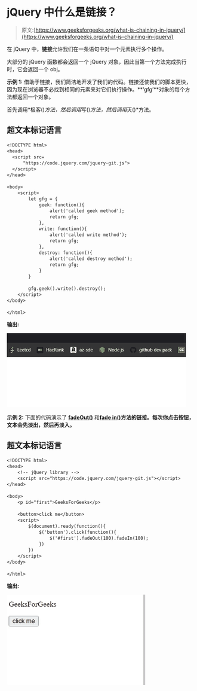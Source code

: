 # jQuery 中什么是链接？

> 原文:[https://www.geeksforgeeks.org/what-is-chaining-in-jquery/](https://www.geeksforgeeks.org/what-is-chaining-in-jquery/)

在 jQuery 中，**链接**允许我们在一条语句中对一个元素执行多个操作。

大部分的 jQuery 函数都会返回一个 jQuery 对象，因此当第一个方法完成执行时，它会返回一个 obj。

**示例 1:** 借助于链接，我们简洁地开发了我们的代码。链接还使我们的脚本更快，因为现在浏览器不必找到相同的元素来对它们执行操作。**‘gfg’**对象的每个方法都返回一个对象。

首先调用*极客()*方法，然后调用*写()*方法，然后调用*灭()*方法。

## 超文本标记语言

```
<!DOCTYPE html>
<head>
  <script src=
      "https://code.jquery.com/jquery-git.js">
  </script>
</head>

<body>
    <script>
        let gfg = {
            geek: function(){
                alert('called geek method');
                return gfg;
            },
            write: function(){
                alert('called write method');
                return gfg;
            },
            destroy: function(){
                alert('called destroy method');
                return gfg;
            }
        }

        gfg.geek().write().destroy();
    </script>
</body>

</html>
```

**输出:**

![](img/5c5b45dbe53783af3758bbae82d8fd51.png)

**示例 2:** 下面的代码演示了 [**fadeOut()**](https://www.geeksforgeeks.org/jquery-effect-fadeout-method/) 和[**fade in()**](https://www.geeksforgeeks.org/jquery-fadein-method/)**方法的链接。每次你点击按钮，文本会先淡出，然后再淡入。**

## **超文本标记语言**

```
<!DOCTYPE html>
<head>
    <!-- jQuery library -->
    <script src="https://code.jquery.com/jquery-git.js"></script>
</head>

<body>
    <p id="first">GeeksForGeeks</p>

    <button>click me</button>
    <script>
        $(document).ready(function(){
            $('button').click(function(){
                $('#first').fadeOut(100).fadeIn(100);
            })
        })
    </script>
</body>

</html>
```

****输出:****

**![](img/bda9b489d8e14b6e74842189dcfc33ee.png)**